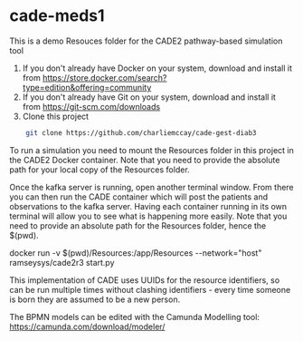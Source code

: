 # cade-meds1
This is a demo Resouces folder for the CADE2 pathway-based simulation tool

1. If you don't already have Docker on your system, download and install it from https://store.docker.com/search?type=edition&offering=community
2. If you don't already have Git on your system, download and install it from https://git-scm.com/downloads
3. Clone this project
```sh
	git clone https://github.com/charliemccay/cade-gest-diab3
```
To run a simulation you need to mount the Resources folder in this project in the CADE2 Docker container.  Note that you need to provide the absolute path for your local copy of the Resources folder.  


Once the kafka server is running, open another terminal window.  From there you can then run the CADE container which will post the patients and observations to the kafka server.  Having each container running in its own terminal will allow you to see what is happening more easily.  Note that you need to provide an absolute path for the Resources folder, hence the $(pwd).

docker run -v $(pwd)/Resources:/app/Resources --network="host" ramseysys/cade2r3 start.py

This implementation of CADE uses UUIDs for the resource identifiers, so can be run multiple times without clashing identifiers - every time someone is born they are assumed to be a new person.

The BPMN models can be edited with the Camunda Modelling tool: https://camunda.com/download/modeler/
